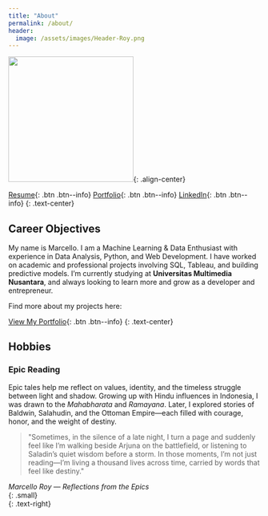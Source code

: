 ```yaml
---
title: "About"
permalink: /about/
header:
  image: /assets/images/Header-Roy.png
---
```


<img src="https://raw.githubusercontent.com/marcello2k18/marcello2k18.github.io/refs/heads/main/assets/images/roy-modified.png" width="250">{: .align-center}

[Resume](https://marcello2k18.github.io/cv/){: .btn .btn--info} [Portfolio](https://marcello2k18.github.io/portfolio/){: .btn .btn--info} [LinkedIn](https://www.linkedin.com/in/marcello-roy-588925204/){: .btn .btn--info}
{: .text-center}

## Career Objectives
My name is Marcello. I am a Machine Learning & Data Enthusiast with experience in Data Analysis, Python, and Web Development. I have worked on academic and professional projects involving SQL, Tableau, and building predictive models. I’m currently studying at **Universitas Multimedia Nusantara**, and always looking to learn more and grow as a developer and entrepreneur.

Find more about my projects here:

[View My Portfolio](https://marcello2k18.github.io/portfolio/){: .btn .btn--info}
{: .text-center}

## Hobbies
### Epic Reading
Epic tales help me reflect on values, identity, and the timeless struggle between light and shadow. Growing up with Hindu influences in Indonesia, I was drawn to the *Mahabharata* and *Ramayana*. Later, I explored stories of Baldwin, Salahudin, and the Ottoman Empire—each filled with courage, honor, and the weight of destiny.

> "Sometimes, in the silence of a late night, I turn a page and suddenly feel like I’m walking beside Arjuna on the battlefield, or listening to Saladin’s quiet wisdom before a storm. In those moments, I’m not just reading—I’m living a thousand lives across time, carried by words that feel like destiny."

<cite>Marcello Roy</cite> — *Reflections from the Epics*  
{: .small}  
{: .text-right}
